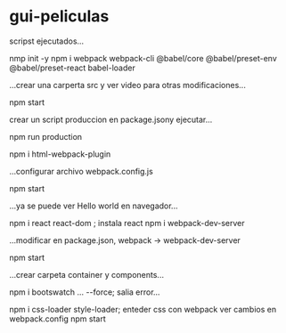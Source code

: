 # gui-peliculas

scripst ejecutados...

nmp init -y 
npm i webpack webpack-cli @babel/core @babel/preset-env @babel/preset-react babel-loader

...crear una carperta src y ver video para otras modificaciones...

npm start

crear un script produccion en package.jsony ejecutar...

npm run production

npm i html-webpack-plugin

...configurar archivo webpack.config.js

npm start

...ya se puede ver Hello world en navegador...

npm i react react-dom ; instala react
npm i webpack-dev-server

...modificar en package.json, webpack -> webpack-dev-server 

npm start

...crear carpeta container y components...

npm i bootswatch ... --force; salia error...

npm i css-loader style-loader; enteder css con webpack
ver cambios en webpack.config
npm start
